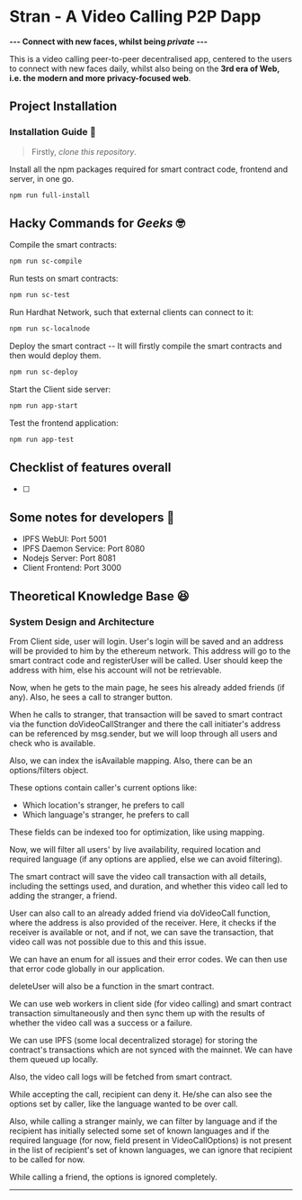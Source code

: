 # Stran - A Video Calling P2P Dapp

**--- Connect with new faces, whilst being *private* ---**

This is a video calling peer-to-peer decentralised app, centered to the users to connect with new faces daily, whilst also being on the **3rd era of Web, i.e. the modern and more privacy-focused web**.

## Project Installation

### Installation Guide 🤔

> Firstly, *clone this repository*.

Install all the npm packages required for smart contract code, frontend and server, in one go.

```bash
npm run full-install
```

## Hacky Commands for *Geeks* 🤓

Compile the smart contracts:

```bash
npm run sc-compile
```

Run tests on smart contracts:

```bash
npm run sc-test
```

Run Hardhat Network, such that external clients can connect to it:

```bash
npm run sc-localnode
```

Deploy the smart contract -- It will firstly compile the smart contracts and then would deploy them.

```bash
npm run sc-deploy
```

Start the Client side server:

```bash
npm run app-start
```

Test the frontend application:

```bash
npm run app-test
```

## Checklist of features overall

* [ ] 

## Some notes for developers 🧠

* IPFS WebUI: Port 5001
* IPFS Daemon Service: Port 8080
* Nodejs Server: Port 8081
* Client Frontend: Port 3000

## Theoretical Knowledge Base 😆

### System Design and Architecture

From Client side, user will login. User's login will be saved and an address will be provided to him by the ethereum network. This address will go to the smart contract code and registerUser will be called. User should keep the address with him, else his account will not be retrievable.

Now, when he gets to the main page, he sees his already added friends (if any). 
Also, he sees a call to stranger button. 

When he calls to stranger, that transaction will be saved to smart contract via the function doVideoCallStranger and there the call initiater's address can be referenced by msg.sender, but we will loop through all users and check who is available.

Also, we can index the isAvailable mapping.
Also, there can be an options/filters object.

These options contain caller's current options like:
* Which location's stranger, he prefers to call
* Which language's stranger, he prefers to call

These fields can be indexed too for optimization, like using mapping.

Now, we will filter all users' by live availability, required location and required language (if any options are applied, else we can avoid filtering).

The smart contract will save the video call transaction with all details, including the settings used, and duration, and whether this video call led to adding the stranger, a friend.

User can also call to an already added friend via doVideoCall function, where the address is also provided of the receiver. Here, it checks if the receiver is available or not, and if not, we can save the transaction, that video call was not possible due to this and this issue.

We can have an enum for all issues and their error codes. We can then use that error code globally in our application. 

deleteUser will also be a function in the smart contract.

We can use web workers in client side (for video calling) and smart contract transaction simultaneously and then sync them up with the results of whether the video call was a success or a failure.

We can use IPFS (some local decentralized storage) for storing the contract's transactions which are not synced with the mainnet. We can have them queued up locally.

Also, the video call logs will be fetched from smart contract. 

While accepting the call, recipient can deny it. He/she can also see the options set by caller, like the language wanted to be over call. 

Also, while calling a stranger mainly, we can filter by language and if the recipient has initially selected some set of known languages and if the required language (for now, field present in VideoCallOptions) is not present in the list of recipient's set of known languages, we can ignore that recipient to be called for now.

While calling a friend, the options is ignored completely.

---

